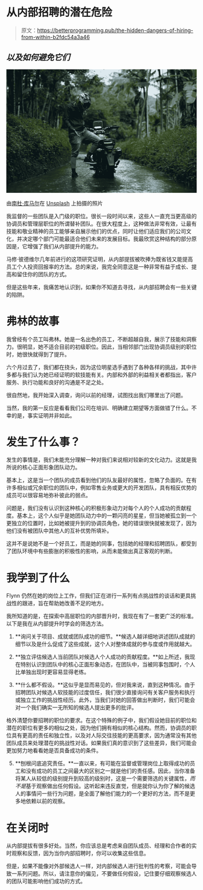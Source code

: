 # 从内部招聘的潜在危险

> 原文：<https://betterprogramming.pub/the-hidden-dangers-of-hiring-from-within-b2fdc54a3a46>

## *以及如何避免它们*

![](img/875d26631904abad3e4ff9bf5383cbdc.png)

由[南杜·库马尔](https://unsplash.com/@nandhukumarndd?utm_source=unsplash&utm_medium=referral&utm_content=creditCopyText)在 [Unsplash](https://unsplash.com/s/photos/stuck?utm_source=unsplash&utm_medium=referral&utm_content=creditCopyText) 上拍摄的照片

我监督的一些团队是入门级的职位。很长一段时间以来，这些人一直充当更高级的协调员和管理层职位的所谓替补团队。在很大程度上，这种做法非常有效，让最有技能和敬业精神的员工能够亲自展示他们的优点，同时让他们适应我们的公司文化，并决定哪个部门可能最适合他们未来的发展目标。我最欣赏这种结构的部分原因是，它增强了我们从内部提升的能力。

马修·彼德维尔几年前进行的这项研究证明，从内部提拔被吹捧为既省钱又能提高员工个人投资回报率的方法。总的来说，我完全同意这是一种非常有益于成长、提高和留住你的团队的方式。

但是这些年来，我痛苦地认识到，如果你不知道去寻找，从内部招聘会有一些关键的陷阱。

# **弗林的故事**

我曾经有个员工叫弗林。她是一名出色的员工，不断超越自我，展示了技能和洞察力。很明显，她不适合目前的初级职位。因此，当相邻部门出现协调员级别的职位时，她很快就得到了提升。

六个月过去了，我们都在挠头，因为这位明星选手遇到了各种各样的挑战，其中许多都与我们认为她已经证明的软技能有关。内部和外部的利益相关者都指出，客户服务、执行功能和良好的沟通是不足之处。

很自然地，我开始深入调查，询问以前的经理，试图找出我们哪里出了问题。

当然，我的第一反应是看看我们公司在培训、明确建立期望等方面做错了什么。不幸的是，事实证明并非如此。

# **发生了什么事？**

发生的事情是，我们未能充分理解一种对我们来说相对较新的文化动力。这就是我所说的核心正面形象团队动力。

基本上，这是当一个团队的成员看到他们的队友最好的属性，忽略了负面的。在有许多相似或冗余职位的团队中，例如零售业务或更大的开发团队，具有相反优势的成员可以很容易地弥补彼此的弱点。

问题是，我们没有认识到这种核心的积极形象动力对每个人的个人成功的贡献程度。基本上，这个人似乎是她团队动力中的一颗闪亮的星星，但当她被孤立到一个更独立的位置时，比如她被提升到的协调员角色，她的错误很快就被发现了，因为他们没有被团队中其他人的互补优势所填补。

这并不是说她不是一个好员工，而是她的同事，包括她的经理和招聘团队，都受到了团队环境中有些膨胀的积极性的影响，从而未能做出真正客观的判断。

# **我学到了什么**

Flynn 仍然在她的岗位上工作，但我们正在进行一系列有点挑战性的谈话和更具挑战性的跟进，旨在帮助她改善不足的地方。

我所知道的是，在探索中高层职位的内部晋升时，我现在有了一套更广泛的标准。以下是我在从内部提升时学会的筛选方法。

1) **询问关于项目、成就或团队成功的细节。**候选人越详细地讲述团队成就的细节以及是什么促成了这些成就，这个人对整体成就的参与度或作用就越大。

2) **独立评估候选人当前团队对候选人个人成功的贡献程度。**如上所述，我现在特别认识到团队中的核心正面形象动态，在团队中，当被同事包围时，个人比单独出现时更容易显得老练。

3) **什么都不假设。**这似乎是显而易见的，但对我来说，直到这种情况。由于招聘团队对候选人软技能的过度信任，我们很少直接询问有关客户服务和执行或独立工作的挑战性经历。此外，当我们对她的回答做出判断时，我们可能会对一个我们确实一无所知的候选人提出更多的批评。

格外清楚你要招聘的职位的要求。在这个特殊的例子中，我们假设她目前的职位和潜在的职位有更多的相似之处，因为他们拥有相似的核心结构。然而，协调员的职位具有更高的责任和独立性，以及对人际交往技能的更高要求，因为通常没有其他团队成员来处理潜在的挑战性对话。如果我们真的意识到了这些差异，我们可能会更加努力地看看她是否具备成功的条件。

5) **刨根问底追究责任。**一直以来，有可能在监督或管理岗位上取得成功的员工和没有成功的员工之间最大的区别之一就是他们的责任感。因此，当你准备将某人从较低的级别提升到较高的级别时，这是一个需要筛选的关键属性，*而不是*基于观察做出任何假设。这听起来违反直觉，但是就你认为你了解的候选人的事情问一些行为问题，是全面了解他们能力的一个更好的方法，而不是更多地依赖以前的观察。

# **在关闭时**

从内部提拔有很多好处。当然，你应该总是考虑来自团队成员、经理和合作者的实时观察和反馈，因为当你内部招聘时，你可以收集这些信息。

但是，如果不能像对外部候选人一样，对内部候选人进行批判性的考察，可能会导致一系列问题。所以，请注意你的偏见，不要做任何假设，记住要仔细观察候选人的团队可能影响他们成功的方式。